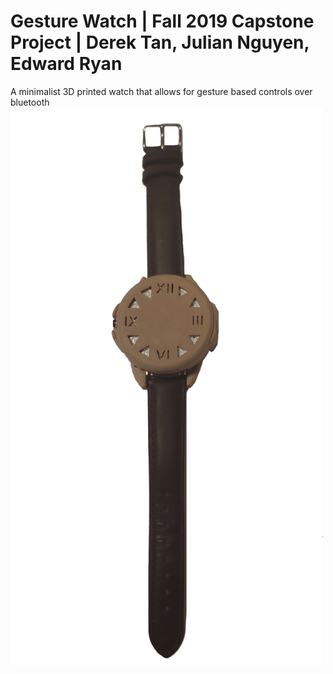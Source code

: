# Gesture Watch | Fall 2019 Capstone Project | Derek Tan, Julian Nguyen, Edward Ryan
A minimalist 3D printed watch that allows for gesture based controls over bluetooth<br />
<img src="https://github.com/DerekTan1/GestureWatch/blob/master/GestureWatch.png" align="middle" width="500">
